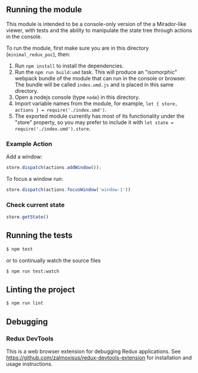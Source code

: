 ## Running the module
This module is intended to be a console-only version of the a Mirador-like viewer, with tests and the ability to manipulate the state tree through actions in the console.

To run the module, first make sure you are in this directory (`minimal_redux_poc`), then:

1. Run `npm install` to install the dependencies.
1. Run the `npm run build:umd` task. This will produce an "isomorphic" webpack bundle of the module that can run in the console or browser. The bundle will be called `index.umd.js` and is placed in this same directory.
1. Open a nodejs console (type `node`) in this directory.
1. Import variable names from the module, for example, `let { store, actions } = require('./index.umd')`.
1. The exported module currently has most of its functionality under the "store" property, so you may prefer to include it with `let state = require('./index.umd').store`.

### Example Action

Add a window:
```javascript
store.dispatch(actions.addWindow());
```

To focus a window run:

```javascript
store.dispatch(actions.focusWindow('window-1'))
```

### Check current state

```javascript
store.getState()
```

## Running the tests

```sh
$ npm test
```

or to continually watch the source files

```sh
$ npm run test:watch
```

## Linting the project

```sh
$ npm run lint
```

## Debugging

### Redux DevTools

This is a web browser extension for debugging Redux applications. See https://github.com/zalmoxisus/redux-devtools-extension for installation and usage instructions.